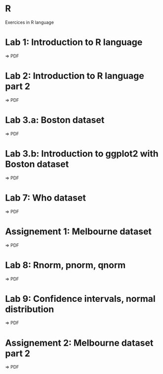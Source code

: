 # R
Exercices in R language

# Lab 1: Introduction to R language
=> PDF


# Lab 2: Introduction to R language part 2
=> PDF

# Lab 3.a: Boston dataset
=> PDF

# Lab 3.b: Introduction to ggplot2 with Boston dataset
=> PDF

# Lab 7: Who dataset
=> PDF

# Assignement 1: Melbourne dataset
=> PDF

# Lab 8: Rnorm, pnorm, qnorm
=> PDF

# Lab 9: Confidence intervals, normal distribution
=> PDF

# Assignement 2: Melbourne dataset part 2
=> PDF
